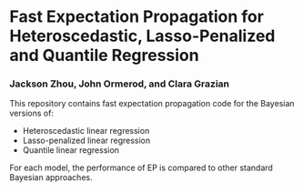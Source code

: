 
# Fast Expectation Propagation for Heteroscedastic, Lasso-Penalized and Quantile Regression
### Jackson Zhou, John Ormerod, and Clara Grazian

This repository contains fast expectation propagation code for the Bayesian versions of:

- Heteroscedastic linear regression
- Lasso-penalized linear regression
- Quantile linear regression

For each model, the performance of EP is compared to other standard Bayesian approaches.
